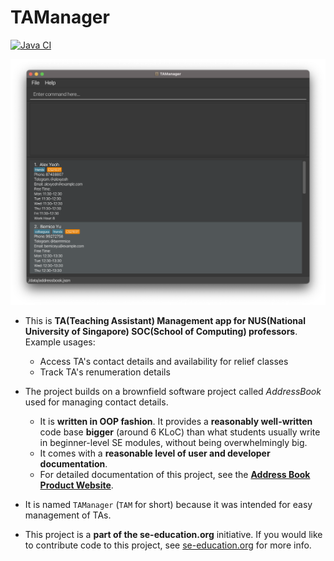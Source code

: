 # TAManager
[![Java CI](https://github.com/AY2324S1-CS2103-W14-1/tp/actions/workflows/gradle.yml/badge.svg)](https://github.com/AY2324S1-CS2103-W14-1/tp/actions/workflows/gradle.yml)

![Ui](docs/images/Ui.png)

* This is **TA(Teaching Assistant) Management app for NUS(National University of Singapore) SOC(School of Computing) professors**.<br>
  Example usages:
  * Access TA's contact details and availability for relief classes
  * Track TA's renumeration details
* The project builds on a brownfield software project called _AddressBook_ used for managing contact details.
  * It is **written in OOP fashion**. It provides a **reasonably well-written** code base **bigger** (around 6 KLoC) than what students usually write in beginner-level SE modules, without being overwhelmingly big.
  * It comes with a **reasonable level of user and developer documentation**.
  * For detailed documentation of this project, see the **[Address Book Product Website](https://se-education.org/addressbook-level3)**.
* It is named `TAManager` (`TAM` for short) because it was intended for easy management of TAs.

* This project is a **part of the se-education.org** initiative. If you would like to contribute code to this project, see [se-education.org](https://se-education.org#https://se-education.org/#contributing) for more info.
